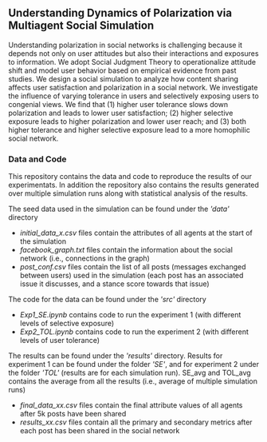 ## Understanding Dynamics of Polarization via Multiagent Social Simulation

Understanding polarization in social networks is challenging because it depends not only on user attitudes but also their interactions and exposures to information. We adopt Social Judgment Theory to operationalize attitude shift and model user behavior based on empirical evidence from past studies. We design a social simulation to analyze how content sharing affects user satisfaction and polarization in a social network. We investigate the influence of varying tolerance in users and selectively exposing users to congenial views. We find that (1) higher user tolerance slows down polarization and leads to lower user satisfaction; (2) higher selective exposure leads to higher polarization and lower user reach; and (3) both higher tolerance and higher selective exposure lead to a more homophilic social network.

### Data and Code

This repository contains the data and code to reproduce the results of our experimentats. In addition the repository also contains the results generated over multiple simulation runs along with statistical analysis of the results.

The seed data used in the simulation can be found under the *'data'* directory
- *initial_data_x.csv* files contain the attributes of all agents at the start of the simulation
- *facebook_graph.txt* files contain the information about the social network (i.e., connections in the graph)
- *post_conf.csv* files contain the list of all posts (messages exchanged between users) used in the simulation (each post has an associated issue it discusses, and a stance score towards that issue)

The code for the data can be found under the *'src'* directory
- *Exp1_SE.ipynb* contains code to run the experiment 1 (with different levels of selective exposure)
- *Exp2_TOL.ipynb* contains code to run the experiment 2 (with different levels of user tolerance)

The results can be found under the *'results'* directory. Results for experiment 1 can be found under the folder *'SE'*, and for experiment 2 under the folder *'TOL'* (results are for each simulation run). SE_avg and TOL_avg contains the average from all the results (i.e., average of multiple simulation runs)
- *final_data_xx.csv* files contain the final attribute values of all agents after 5k posts have been shared
- *results_xx.csv* files contain all the primary and secondary metrics after each post has been shared in the social network

